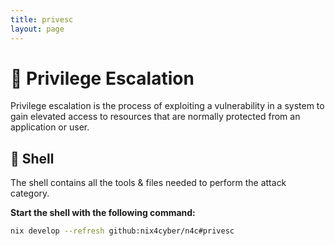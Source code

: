 ```yaml
---
title: privesc
layout: page
---
```


# 👑 Privilege Escalation

Privilege escalation is the process of exploiting a vulnerability in a system to gain elevated access to resources that are normally protected from an application or user.

## 🐚 Shell

The shell contains all the tools & files needed to perform the attack category.

**Start the shell with the following command:**

```bash
nix develop --refresh github:nix4cyber/n4c#privesc
```
